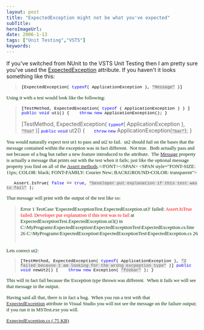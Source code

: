 ```yaml
---
layout: post 
title: "ExpectedException might not be what you've expected"
subTitle: 
heroImageUrl: 
date: 2006-1-13
tags: ["Unit Testing","VSTS"]
keywords: 
---
```


If you've switched from NUnit to the VSTS Unit Testing then I am pretty sure you've used the [ExpectedException](http://msdn2.microsoft.com/en-us/library/microsoft.visualstudio.testtools.unittesting.expectedexceptionattribute.aspx) attribute. If you haven't it looks something like this:

> <SPAN style="FONT-SIZE: 11px; COLOR: black; FONT-FAMILY: Courier New; BACKGROUND-COLOR: transparent">[ExpectedException( <SPAN style="FONT-SIZE: 11px; COLOR: blue; FONT-FAMILY: Courier New; BACKGROUND-COLOR: transparent">typeof</SPAN>( ApplicationException ), <SPAN style="FONT-SIZE: 11px; COLOR: #666666; FONT-FAMILY: Courier New; BACKGROUND-COLOR: #e4e4e4">"Message"</SPAN> )]</SPAN>

<SPAN style="FONT-SIZE: 11px; COLOR: black; FONT-FAMILY: Courier New; BACKGROUND-COLOR: transparent"><FONT face=Verdana color=#003300 size=2>Using it with a test would look like the following:</FONT></SPAN>
<SPAN style="FONT-SIZE: 11px; COLOR: black; FONT-FAMILY: Courier New; BACKGROUND-COLOR: transparent">
> <SPAN style="FONT-SIZE: 11px; COLOR: black; FONT-FAMILY: Courier New; BACKGROUND-COLOR: transparent">[TestMethod, ExpectedException( <SPAN style="FONT-SIZE: 11px; COLOR: blue; FONT-FAMILY: Courier New; BACKGROUND-COLOR: transparent">typeof</SPAN> ( ApplicationException ) ) ]
> <SPAN style="FONT-SIZE: 11px; COLOR: blue; FONT-FAMILY: Courier New; BACKGROUND-COLOR: transparent">public</SPAN> <SPAN style="FONT-SIZE: 11px; COLOR: blue; FONT-FAMILY: Courier New; BACKGROUND-COLOR: transparent">void</SPAN> ut1()
> {
> <SPAN style="FONT-SIZE: 11px; COLOR: blue; FONT-FAMILY: Courier New; BACKGROUND-COLOR: transparent">&nbsp;&nbsp;&nbsp;throw</SPAN> <SPAN style="FONT-SIZE: 11px; COLOR: blue; FONT-FAMILY: Courier New; BACKGROUND-COLOR: transparent">new</SPAN> ApplicationException();
> }
> 
> [TestMethod, ExpectedException( <SPAN style="FONT-SIZE: 11px; COLOR: blue; FONT-FAMILY: Courier New; BACKGROUND-COLOR: transparent">typeof</SPAN>( ApplicationException ), <SPAN style="FONT-SIZE: 11px; COLOR: #666666; FONT-FAMILY: Courier New; BACKGROUND-COLOR: #e4e4e4">"foo"</SPAN> )]
> <SPAN style="FONT-SIZE: 11px; COLOR: blue; FONT-FAMILY: Courier New; BACKGROUND-COLOR: transparent">public</SPAN> <SPAN style="FONT-SIZE: 11px; COLOR: blue; FONT-FAMILY: Courier New; BACKGROUND-COLOR: transparent">void</SPAN> ut2()
> {
> <SPAN style="FONT-SIZE: 11px; COLOR: blue; FONT-FAMILY: Courier New; BACKGROUND-COLOR: transparent">&nbsp;&nbsp;&nbsp;throw</SPAN> <SPAN style="FONT-SIZE: 11px; COLOR: blue; FONT-FAMILY: Courier New; BACKGROUND-COLOR: transparent">new</SPAN> ApplicationException(<SPAN style="FONT-SIZE: 11px; COLOR: #666666; FONT-FAMILY: Courier New; BACKGROUND-COLOR: #e4e4e4">"bar"</SPAN>);
> }
> </SPAN>

<SPAN style="FONT-SIZE: 11px; COLOR: black; FONT-FAMILY: Courier New; BACKGROUND-COLOR: transparent"><FONT face=Verdana color=#003300 size=2>You would naturally expect&nbsp;test ut1 to pass and ut2 to fail.&nbsp; ut2 should fail&nbsp;on the bases that the message&nbsp;contained within the exception was in fact&nbsp;different.&nbsp; Not true.&nbsp; Both actually pass and not because of a bug but rather a new feature introduced to the attribute.&nbsp; The [Message](http://msdn2.microsoft.com/en-us/library/microsoft.visualstudio.testtools.unittesting.expectedexceptionattribute.message.aspx)&nbsp;property is actually&nbsp;a message that prints&nbsp;out with the test when it fails;&nbsp;just like the optional&nbsp;message property you find on all of the [Assert methods](http://msdn2.microsoft.com/en-us/library/ms245282(en-US,VS.80).aspx).</FONT></SPAN>
<SPAN style="FONT-SIZE: 11px; COLOR: black; FONT-FAMILY: Courier New; BACKGROUND-COLOR: transparent">

<SPAN style="FONT-SIZE: 11px; COLOR: black; FONT-FAMILY: Courier New; BACKGROUND-COLOR: transparent">&nbsp;&nbsp;&nbsp;Assert.IsTrue( <SPAN style="FONT-SIZE: 11px; COLOR: blue; FONT-FAMILY: Courier New; BACKGROUND-COLOR: transparent">false</SPAN> == <SPAN style="FONT-SIZE: 11px; COLOR: blue; FONT-FAMILY: Courier New; BACKGROUND-COLOR: transparent">true</SPAN>, <SPAN style="FONT-SIZE: 11px; COLOR: #666666; FONT-FAMILY: Courier New; BACKGROUND-COLOR: #e4e4e4">"Developer put explanation if this test was to fail"</SPAN> );</SPAN>
</SPAN><FONT face=Verdana color=#003300 size=2></FONT>

<SPAN style="FONT-SIZE: 11px; COLOR: black; FONT-FAMILY: Courier New; BACKGROUND-COLOR: transparent"><FONT face=Verdana color=#003300 size=2>That message will print with the output of the test like so: </FONT></SPAN>

> <SPAN style="FONT-SIZE: 11px; COLOR: black; FONT-FAMILY: Courier New; BACKGROUND-COLOR: transparent"><FONT face=Verdana color=#003300 size=2>Error&nbsp;1&nbsp;TestCase 'ExpectedExceptionTest.ExpectedException.ut3' failed: <FONT color=#ff0000>Assert.IsTrue failed. Developer put explanation if this test was to fail
> </FONT>at ExpectedExceptionTest.ExpectedException.ut3() in C:\MyPrograms\ExpectedException\ExpectedExceptionTest\ExpectedException.cs:line 26&nbsp;C:\MyPrograms\ExpectedException\ExpectedExceptionTest\ExpectedException.cs&nbsp;26&nbsp;
> </FONT></SPAN>

<SPAN style="FONT-SIZE: 11px; COLOR: black; FONT-FAMILY: Courier New; BACKGROUND-COLOR: transparent"><FONT face=Verdana color=#003300 size=2>Lets correct ut2:</FONT></SPAN>
<SPAN style="FONT-SIZE: 11px; COLOR: black; FONT-FAMILY: Courier New; BACKGROUND-COLOR: transparent"><FONT face=Verdana color=#003300 size=2>
> <SPAN style="FONT-SIZE: 11px; COLOR: black; FONT-FAMILY: Courier New; BACKGROUND-COLOR: transparent">[TestMethod, ExpectedException( <SPAN style="FONT-SIZE: 11px; COLOR: blue; FONT-FAMILY: Courier New; BACKGROUND-COLOR: transparent">typeof</SPAN>( ApplicationException ), <SPAN style="FONT-SIZE: 11px; COLOR: #666666; FONT-FAMILY: Courier New; BACKGROUND-COLOR: #e4e4e4">"I failed because I am looking for the wrong excpeption type"</SPAN> )]
> <SPAN style="FONT-SIZE: 11px; COLOR: blue; FONT-FAMILY: Courier New; BACKGROUND-COLOR: transparent">public</SPAN> <SPAN style="FONT-SIZE: 11px; COLOR: blue; FONT-FAMILY: Courier New; BACKGROUND-COLOR: transparent">void</SPAN> newUt2()
> {
> <SPAN style="FONT-SIZE: 11px; COLOR: blue; FONT-FAMILY: Courier New; BACKGROUND-COLOR: transparent">&nbsp;&nbsp;&nbsp;throw</SPAN> <SPAN style="FONT-SIZE: 11px; COLOR: blue; FONT-FAMILY: Courier New; BACKGROUND-COLOR: transparent">new</SPAN> Exception( <SPAN style="FONT-SIZE: 11px; COLOR: #666666; FONT-FAMILY: Courier New; BACKGROUND-COLOR: #e4e4e4">"foobar"</SPAN> );
> }</SPAN></FONT></SPAN>

<SPAN style="FONT-SIZE: 11px; COLOR: black; FONT-FAMILY: Courier New; BACKGROUND-COLOR: transparent"><FONT face=Verdana color=#003300 size=2>This will in fact fail because the Exception type thrown was different.&nbsp; When it fails we will see that message in the output.</FONT></SPAN>

<SPAN style="FONT-SIZE: 11px; COLOR: black; FONT-FAMILY: Courier New; BACKGROUND-COLOR: transparent"><FONT face=Verdana color=#003300 size=2>Having said all that, there is in fact a&nbsp;bug.&nbsp; When you run a test with that [ExpectedException](http://msdn2.microsoft.com/en-us/library/microsoft.visualstudio.testtools.unittesting.expectedexceptionattribute.aspx)&nbsp;attribute in&nbsp;Visual Studio you will not see the message on the failure output; if you run it in MSTest.exe you will.</FONT></SPAN>

</SPAN>[ExpectedException.cs (.75 KB)](http://csell.net/content/binary/ExpectedException.cs)